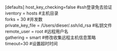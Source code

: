 [defaults]
host_key_checking=false #ssh登录免去验证  
iventory = hosts       #主机目录  
forks = 30             #并发数  
private_key_file = /Users/dieser/.ssh/id_rsa #私钥文件  
remote_user = root                          #远程用户名  
gathering = smart   #修改收集远程主机信息策略  
timeout=30  #设置超时时间  
